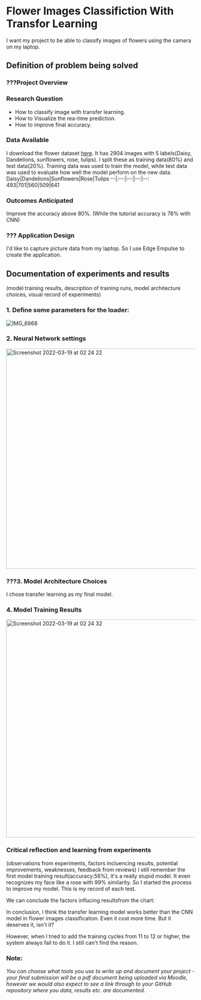# Flower Images Classifiction With Transfor Learning
I want my project to be able to classify images of flowers using the camera on my laptop.

## Definition of problem being solved 

### ???Project Overview

### Research Question
- How to classify image with transfer learning.
- How to Visualize the rea-time prediction. 
- How to improve final accuracy.

### Data Available

I download the flower dataset [here](http://download.tensorflow.org/example_images/flower_photos.tgz). It has 2904 images with 5 labels(Daisy, Dandelions, sunflowers, rose, tulips). I split these as training data(80%) and test data(20%). Training data was used to train the model, while test data was used to evaluate how well the model perform on the new data.
Daisy|Dandelions|Sunflowers|Rose|Tulips
--|:--:|--:|--:|--:
493|701|560|509|641

### Outcomes Anticipated

Improve the accuracy above 80%. (While the tutorial accuracy is 78% with CNN)

### ??? Application Design

I'd like to capture picture data from my laptop. So I use Edge Empulse to create the application.


## Documentation of experiments and results 
(model training results, description of training runs, model architecture choices, visual record of experiments) 
### 1. Define some parameters for the loader:
![IMG_6868](https://user-images.githubusercontent.com/99146042/159103030-60fbbb58-b25a-4dcf-a57b-73a71e2b81e0.JPG)

### 2. Neural Network settings

<img width="588" alt="Screenshot 2022-03-19 at 02 24 22" src="https://user-images.githubusercontent.com/99146042/159103172-0b6f89c9-c527-47fc-bb08-615604bbc883.png">

### ???3. Model Architecture Choices

I chose transfer learning as my final model.

### 4. Model Training Results

<img width="582" alt="Screenshot 2022-03-19 at 02 24 32" src="https://user-images.githubusercontent.com/99146042/159103308-89146791-136c-411d-ae30-f240fcf30d0a.png">


### Critical reflection and learning from experiments 
(observations from experiments, factors incluencing results, potential improvements, weaknesses, feedback from reviews) 
I still remember the first model training result(accuracy:56%), it's a really stupid model. It even recognizes my face like a rose with 99% similarity. So I started the process to improve my model. This is my record of each test.


We can conclude the factors influcing resultsfrom the chart:

In conclusion, I think the transfer learning model works better than the CNN model in flower images classification. Even it cost more time. But it deserves it, isn't it?

However, when I tried to add the training cycles from 11 to 12 or higher, the system always fail to do it. I still can't find the reason.


### Note: 
*You can choose what tools you use to write up and document your project - your final submission will be a pdf document being uploaded via Moodle, however we would also expect to see a link through to your GitHub repository where you data, results etc. are documented.*
